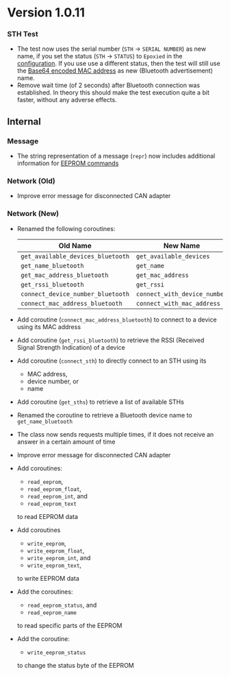 # Version 1.0.11

### STH Test

- The test now uses the serial number (`STH` → `SERIAL NUMBER`) as new name, if you set the status (`STH` → `STATUS`) to `Epoxied` in the [configuration](../../mytoolit/config/config.yaml). If you use use a different status, then the test will still use the [Base64 encoded MAC address](https://github.com/MyTooliT/ICOc/issues/1) as new (Bluetooth advertisement) name.
- Remove wait time (of 2 seconds) after Bluetooth connection was established. In theory this should make the test execution quite a bit faster, without any adverse effects.

## Internal

### Message

- The string representation of a message (`repr`) now includes additional information for [EEPROM commands](https://mytoolit.github.io/Documentation/#block-eeprom)

### Network (Old)

- Improve error message for disconnected CAN adapter

### Network (New)

- Renamed the following coroutines:

  | Old Name                          | New Name                     |
  | --------------------------------- | ---------------------------- |
  | `get_available_devices_bluetooth` | `get_available_devices`      |
  | `get_name_bluetooth`              | `get_name`                   |
  | `get_mac_address_bluetooth`       | `get_mac_address`            |
  | `get_rssi_bluetooth`              | `get_rssi`                   |
  | `connect_device_number_bluetooth` | `connect_with_device_number` |
  | `connect_mac_address_bluetooth`   | `connect_with_mac_address`   |

- Add coroutine (`connect_mac_address_bluetooth`) to connect to a device using its MAC address
- Add coroutine (`get_rssi_bluetooth`) to retrieve the RSSI (Received Signal Strength Indication) of a device
- Add coroutine (`connect_sth`) to directly connect to an STH using its
  - MAC address,
  - device number, or
  - name
- Add coroutine (`get_sths`) to retrieve a list of available STHs
- Renamed the coroutine to retrieve a Bluetooth device name to `get_name_bluetooth`
- The class now sends requests multiple times, if it does not receive an answer in a certain amount of time
- Improve error message for disconnected CAN adapter
- Add coroutines:

  - `read_eeprom`,
  - `read_eeprom_float`,
  - `read_eeprom_int`, and
  - `read_eeprom_text`

  to read EEPROM data

- Add coroutines

  - `write_eeprom`,
  - `write_eeprom_float`,
  - `write_eeprom_int`, and
  - `write_eeprom_text`,

  to write EEPROM data

- Add the coroutines:

  - `read_eeprom_status`, and
  - `read_eeprom_name`

  to read specific parts of the EEPROM

- Add the coroutine:

  - `write_eeprom_status`

  to change the status byte of the EEPROM
